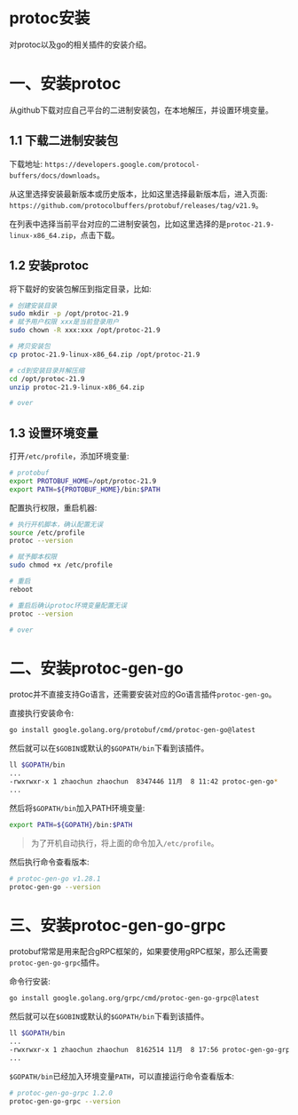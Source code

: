 protoc安装
=====

对protoc以及go的相关插件的安装介绍。

# 一、安装protoc
从github下载对应自己平台的二进制安装包，在本地解压，并设置环境变量。

## 1.1 下载二进制安装包
下载地址: `https://developers.google.com/protocol-buffers/docs/downloads`。

从这里选择安装最新版本或历史版本，比如这里选择最新版本后，进入页面: `https://github.com/protocolbuffers/protobuf/releases/tag/v21.9`。

在列表中选择当前平台对应的二进制安装包，比如这里选择的是`protoc-21.9-linux-x86_64.zip`，点击下载。

## 1.2 安装protoc
将下载好的安装包解压到指定目录，比如:
```bash
# 创建安装目录
sudo mkdir -p /opt/protoc-21.9
# 赋予用户权限 xxx是当前登录用户
sudo chown -R xxx:xxx /opt/protoc-21.9

# 拷贝安装包
cp protoc-21.9-linux-x86_64.zip /opt/protoc-21.9

# cd到安装目录并解压缩
cd /opt/protoc-21.9
unzip protoc-21.9-linux-x86_64.zip

# over
```

## 1.3 设置环境变量
打开`/etc/profile`，添加环境变量:
```bash
# protobuf
export PROTOBUF_HOME=/opt/protoc-21.9
export PATH=${PROTOBUF_HOME}/bin:$PATH
```

配置执行权限，重启机器:
```bash
# 执行开机脚本，确认配置无误
source /etc/profile
protoc --version

# 赋予脚本权限
sudo chmod +x /etc/profile

# 重启
reboot

# 重启后确认protoc环境变量配置无误
protoc --version

# over
```

# 二、安装protoc-gen-go
protoc并不直接支持Go语言，还需要安装对应的Go语言插件`protoc-gen-go`。

直接执行安装命令:
```bash
go install google.golang.org/protobuf/cmd/protoc-gen-go@latest
```

然后就可以在`$GOBIN`或默认的`$GOPATH/bin`下看到该插件。
```bash
ll $GOPATH/bin
...
-rwxrwxr-x 1 zhaochun zhaochun  8347446 11月  8 11:42 protoc-gen-go*
...
```

然后将`$GOPATH/bin`加入PATH环境变量:
```bash
export PATH=${GOPATH}/bin:$PATH
```
> 为了开机自动执行，将上面的命令加入`/etc/profile`。

然后执行命令查看版本:
```bash
# protoc-gen-go v1.28.1
protoc-gen-go --version

```

# 三、安装protoc-gen-go-grpc
protobuf常常是用来配合gRPC框架的，如果要使用gRPC框架，那么还需要`protoc-gen-go-grpc`插件。

命令行安装:
```bash
go install google.golang.org/grpc/cmd/protoc-gen-go-grpc@latest
```

然后就可以在`$GOBIN`或默认的`$GOPATH/bin`下看到该插件。
```bash
ll $GOPATH/bin
...
-rwxrwxr-x 1 zhaochun zhaochun  8162514 11月  8 17:56 protoc-gen-go-grpc*
...
```

`$GOPATH/bin`已经加入环境变量`PATH`，可以直接运行命令查看版本:
```bash
# protoc-gen-go-grpc 1.2.0
protoc-gen-go-grpc --version

```


